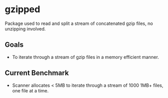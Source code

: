 # gzipped

Package used to read and split a stream of concatenated gzip files, no unzipping involved. 

## Goals

 - To iterate through a stream of gzip files in a memory efficient manner.
 
 
## Current Benchmark

 -  Scanner allocates < 5MB to iterate through a stream of 1000 1MB+ files, one file at a time.